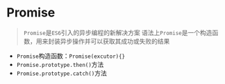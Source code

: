 # Promise

> `Promise`是`ES6`引入的异步编程的新解决方案
> 语法上`Promise`是一个构造函数，用来封装异步操作并可以获取其成功或失败的结果

- `Promise`构造函数：`Promise(excutor){}`
- `Promise.prototype.then()`方法
- `Promise.prototype.catch()`方法
